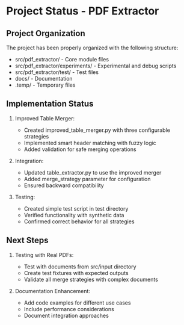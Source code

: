 # Project Status - PDF Extractor

## Project Organization

The project has been properly organized with the following structure:

- src/pdf_extractor/ - Core module files
- src/pdf_extractor/experiments/ - Experimental and debug scripts
- src/pdf_extractor/test/ - Test files
- docs/ - Documentation
- .temp/ - Temporary files

## Implementation Status

1. Improved Table Merger:
   - Created improved_table_merger.py with three configurable strategies
   - Implemented smart header matching with fuzzy logic
   - Added validation for safe merging operations

2. Integration:
   - Updated table_extractor.py to use the improved merger
   - Added merge_strategy parameter for configuration
   - Ensured backward compatibility

3. Testing:
   - Created simple test script in test directory
   - Verified functionality with synthetic data
   - Confirmed correct behavior for all strategies

## Next Steps

1. Testing with Real PDFs:
   - Test with documents from src/input directory
   - Create test fixtures with expected outputs
   - Validate all merge strategies with complex documents

2. Documentation Enhancement:
   - Add code examples for different use cases
   - Include performance considerations
   - Document integration approaches
